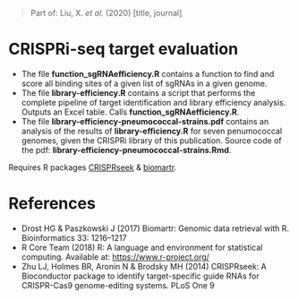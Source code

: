 > Part of: Liu, X. _et al._ (2020) [title, journal]

# CRISPRi-seq target evaluation
- The file **function_sgRNAefficiency.R** contains a function to find and score all binding sites of a given list of sgRNAs in a given genome.
- The file **library-efficiency.R** contains a script that performs the complete pipeline of target identification and library efficiency analysis. Outputs an Excel table. Calls **function_sgRNAefficiency.R**. 
- The file **library-efficiency-pneumococcal-strains.pdf** contains an analysis of the results of **library-efficiency.R** for seven penumococcal genomes, given the CRISPRi library of this publication. Source code of the pdf: **library-efficiency-pneumococcal-strains.Rmd**.

Requires R packages [CRISPRseek](https://bioconductor.org/packages/release/bioc/html/CRISPRseek.html) & [biomartr](https://cran.r-project.org/package=biomartr).

# References
- Drost HG & Paszkowski J (2017) Biomartr: Genomic data retrieval with R. Bioinformatics 33: 1216–1217  
- R Core Team (2018) R: A language and environment for statistical computing. Available at: https://www.r-project.org/
- Zhu LJ, Holmes BR, Aronin N & Brodsky MH (2014) CRISPRseek: A Bioconductor package to identify target-specific guide RNAs for CRISPR-Cas9 genome-editing systems. PLoS One 9
